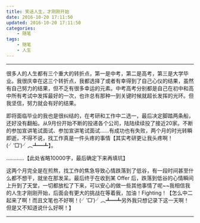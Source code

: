 ```yaml
---
title: 笑话人生，才刚刚开始
date: 2016-10-20 17:11:50
updated: 2016-10-20 17:11:50
categories:
    - 随笔
tags:
    - 随笔
    - 人生
---
```

---

很多人的人生都有三个重大的转折点，第一是中考，第二是高考，第三是大学毕业。我很庆幸在这三个转折点，我都选择了或者有幸得到了自己心仪的结果，虽然有自己努力的结果，但不乏有很多幸运的元素。中考高考分别都是自己在初中和高中所有考试中发挥最好的一次，也许总有那种一到关键时候就超长发挥的光环。但我坚信，努力就会有好的结果。

<!-- more -->

即将面临毕业的我也是很纠结的，在考研和工作中二选一，最后决定脚踏两条船，还好没有翻船。从9月份开始不断的投递各个公司，陆陆续续投了接近20家。不断的参加宣讲笔试面试、参加宣讲笔试面试……有成功也有失败，两个月的时光转瞬即逝，不得不说，找工作真是一件头疼的事情【其实考研更让我头疼啊！(╯‵□′)╯︵┻━┻】。

…………【此处省略10000字，最后确定下来再填坑】

这两个月完全是在煎熬，找工作的焦急导致心情跌落到了低谷，有一段时间甚至什么都不想干，就坐在那发呆。最后终于在收到某 Offer 后，跌落到低谷的心情瞬间上升到了天堂，一切都放松了下来，可以安心的做一些其他事情了呢~~我相信我的人生才刚刚开始，后面会有更大的挑战在等着我，加油！Fighting！【怎么中二起来了啊！而且文笔也不好啊！(╯‵□′)╯︵┻━┻另外我只想记录下这一天啊！但是又不知道说什么好啊！】

---
